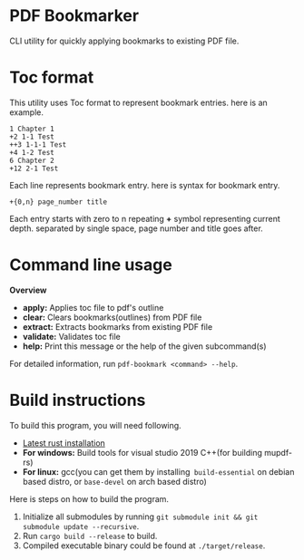 # PDF Bookmarker
CLI utility for quickly applying bookmarks to existing PDF file.

# Toc format
This utility uses Toc format to represent bookmark entries.
here is an example.
```code
1 Chapter 1
+2 1-1 Test
++3 1-1-1 Test
+4 1-2 Test
6 Chapter 2
+12 2-1 Test
```
Each line represents bookmark entry. here is syntax for bookmark entry.
```code
+{0,n} page_number title
```
Each entry starts with zero to n repeating **+** symbol representing current depth. separated by single space, page number and title goes after.

# Command line usage
**Overview**
- **apply:**     Applies toc file to pdf's outline
- **clear:**     Clears bookmarks(outlines) from PDF file
- **extract:**   Extracts bookmarks from existing PDF file
- **validate:**  Validates toc file
- **help:**     Print this message or the help of the given subcommand(s)
 
 For detailed information, run ``pdf-bookmark <command> --help``.


# Build instructions
To build this program, you will need following.

 - [Latest rust installation](https://rustup.rs/)
 - **For windows:** Build tools for visual studio 2019 C++(for building mupdf-rs)
 - **For linux:** gcc(you can get them by installing`` build-essential`` on debian based distro, or ``base-devel`` on arch based distro)

Here is steps on how to build the program.

 1. Initialize all submodules by running ``git submodule init && git submodule update --recursive``.
 2. Run ``cargo build --release`` to build.
 3. Compiled executable binary could be found at ``./target/release``.

